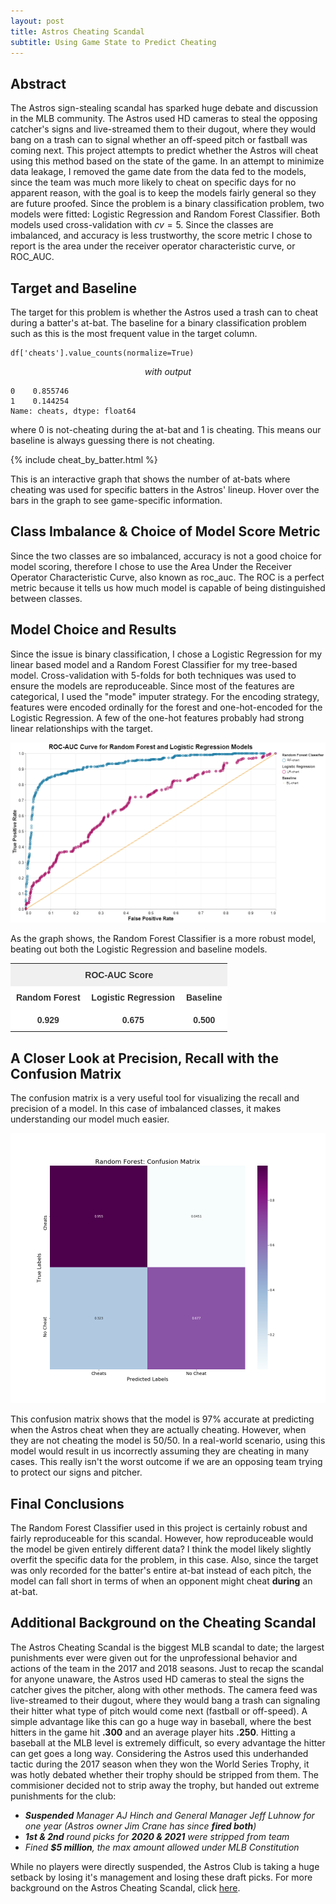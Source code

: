 ```yaml
---
layout: post
title: Astros Cheating Scandal
subtitle: Using Game State to Predict Cheating
---
```


## Abstract

The Astros sign-stealing scandal has sparked huge debate and discussion in the MLB community. The Astros used HD cameras to steal the opposing catcher's signs and live-streamed them to their dugout, where they would bang on a trash can to signal whether an off-speed pitch or fastball was coming next. This project attempts to predict whether the Astros will cheat using this method based on the state of the game. In an attempt to minimize data leakage, I removed the game date from the data fed to the models, since the team was much more likely to cheat on specific days for no apparent reason, with the goal is to keep the models fairly general so they are future proofed. Since the problem is a binary classification problem, two models were fitted: Logistic Regression and Random Forest Classifier. Both models used cross-validation with $cv = 5$. Since the classes are imbalanced, and accuracy is less trustworthy, the score metric I chose to report is the area under the receiver operator characteristic curve, or ROC_AUC. 

## Target and Baseline

The target for this problem is whether the Astros used a trash can to cheat during a batter's at-bat.
The baseline for a binary classification problem such as this is the most frequent value in the target column.

~~~
df['cheats'].value_counts(normalize=True)
~~~

<center>
  
*with output*
</center>

~~~
0    0.855746
1    0.144254
Name: cheats, dtype: float64
~~~

where 0 is not-cheating during the at-bat and 1 is cheating. This means our baseline is always guessing there is not cheating.

{% include cheat_by_batter.html %}

This is an interactive graph that shows the number of at-bats where cheating was used for specific batters in the Astros' lineup. Hover over the bars in the graph to see game-specific information.

## Class Imbalance & Choice of Model Score Metric

Since the two classes are so imbalanced, accuracy is not a good choice for model scoring, therefore I chose to use the Area Under the Receiver Operator Characteristic Curve, also known as roc_auc. The ROC is a perfect metric because it tells us how much model is capable of being distinguished between classes.

## Model Choice and Results

Since the issue is binary classification, I chose a Logistic Regression for my linear based model and a Random Forest Classifier for my tree-based model. Cross-validation with 5-folds for both techniques was used to ensure the models are reproduceable. Since most of the features are categorical, I used the "mode" imputer strategy. For the encoding strategy, features were encoded ordinally for the forest and one-hot-encoded for the Logistic Regression. A few of the one-hot features probably had strong linear relationships with the target.

<p align="center">
  <img src="https://raw.githubusercontent.com/mtoce/Build2-Project/master/roc_auc.png">
</p>

As the graph shows, the Random Forest Classifier is a more robust model, beating out both the Logistic Regression and baseline models.

<style type="text/css">
.tg  {border-collapse:collapse;border-color:#ccc;border-spacing:0;}
.tg td{background-color:#fff;border-bottom-width:1px;border-color:#ccc;border-style:solid;border-top-width:1px;
  border-width:0px;color:#333;font-family:Arial, sans-serif;font-size:14px;overflow:hidden;padding:10px 5px;
  word-break:normal;}
.tg th{background-color:#f0f0f0;border-bottom-width:1px;border-color:#ccc;border-style:solid;border-top-width:1px;
  border-width:0px;color:#333;font-family:Arial, sans-serif;font-size:14px;font-weight:normal;overflow:hidden;
  padding:10px 5px;word-break:normal;}
.tg .tg-c3ow{border-color:inherit;text-align:center;vertical-align:top;font-weight:bold}
.tg .tg-7btt{border-color:inherit;font-weight:bold;text-align:center;vertical-align:top}
</style>
<center>
<table class="tg">
  <tr>
    <th class="tg-7btt" colspan="3">ROC-AUC Score</th>
  </tr>
  <tr>
    <td class="tg-c3ow">&nbsp;Random Forest&nbsp;</td>
    <td class="tg-c3ow">&nbsp;Logistic Regression&nbsp;</td>
    <td class="tg-c3ow">&nbsp;Baseline&nbsp;</td>
  </tr>
  <tr>
    <td class="tg-c3ow">&nbsp;0.929&nbsp;</td>
    <td class="tg-c3ow">&nbsp;0.675&nbsp;</td>
    <td class="tg-c3ow">&nbsp;0.500&nbsp;</td>
  </tr>
</table>
</center>

## A Closer Look at Precision, Recall with the Confusion Matrix

The confusion matrix is a very useful tool for visualizing the recall and precision of a model. In this case of imbalanced classes, it makes understanding our model much easier.

![Confusion_Matrix](https://raw.githubusercontent.com/mtoce/Build2-Project/master/cmatrix.png)

This confusion matrix shows that the model is 97% accurate at predicting when the Astros cheat when they are actually cheating. However, when they are not cheating the model is 50/50. In a real-world scenario, using this model would result in us incorrectly assuming they are cheating in many cases. This really isn't the worst outcome if we are an opposing team trying to protect our signs and pitcher.

## Final Conclusions

The Random Forest Classifier used in this project is certainly robust and fairly reproduceable for this scandal. However, how reproduceable would the model be given entirely different data? I think the model likely slightly overfit the specific data for the problem, in this case. Also, since the target was only recorded for the batter's entire at-bat instead of each pitch, the model can fall short in terms of when an opponent might cheat **during** an at-bat.

## Additional Background on the Cheating Scandal

The Astros Cheating Scandal is the biggest MLB scandal to date; the largest punishments ever were given out for the unprofessional behavior and actions of the team in the 2017 and 2018 seasons. Just to recap the scandal for anyone unaware, the Astros used HD cameras to steal the signs the catcher gives the pitcher, along with other methods. The camera feed was live-streamed to their dugout, where they would bang a trash can signaling their hitter what type of pitch would come next (fastball or off-speed). A simple advantage like this can go a huge way in baseball, where the best hitters in the game hit **.300** and an average player hits **.250**. Hitting a baseball at the MLB level is extremely difficult, so every advantage the hitter can get goes a long way. Considering the Astros used this underhanded tactic during the 2017 season when they won the World Series Trophy, it was hotly debated whether their trophy should be stripped from them. The commisioner decided not to strip away the trophy, but handed out extreme punishments for the club: 

-   _**Suspended** Manager AJ Hinch and General Manager Jeff Luhnow for one year (Astros owner Jim Crane has since **fired both**)_
-   _**1st & 2nd** round picks for **2020 & 2021** were stripped from team_
-   _Fined **$5 million**, the max amount allowed under MLB Constitution_

While no players were directly suspended, the Astros Club is taking a huge setback by losing it's management and losing these 
draft picks. For more background on the Astros Cheating Scandal, click [here](https://www.si.com/mlb/2020/01/13/houston-astros-cheating-punishment).
